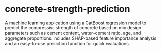 # concrete-strength-prediction
A machine learning application using a CatBoost regression model to predict the compressive strength of concrete based on mix design parameters such as cement content, water–cement ratio, age, and aggregate proportions. Includes SHAP-based feature importance analysis and an easy-to-use prediction function for quick evaluations.
